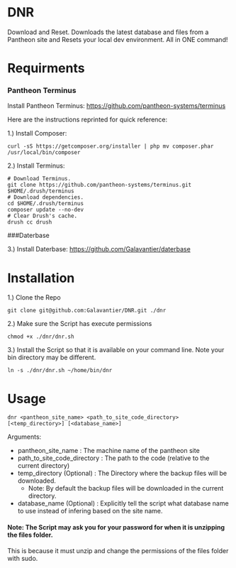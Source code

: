 DNR
===

Download and Reset. Downloads the latest database and files from a Pantheon site and Resets your local dev environment. All in ONE command!

Requirments
====
### Pantheon Terminus

Install Pantheon Terminus: https://github.com/pantheon-systems/terminus

Here are the instructions reprinted for quick reference:

1.) Install Composer:

```curl -sS https://getcomposer.org/installer | php mv composer.phar /usr/local/bin/composer```

2.) Install Terminus:
```
# Download Terminus.
git clone https://github.com/pantheon-systems/terminus.git $HOME/.drush/terminus
# Download dependencies.
cd $HOME/.drush/terminus
composer update --no-dev
# Clear Drush's cache.
drush cc drush
```

###Daterbase

3.) Install Daterbase: https://github.com/Galavantier/daterbase

Installation
====
1.) Clone the Repo

```git clone git@github.com:Galavantier/DNR.git ./dnr```

2.) Make sure the Script has execute permissions

```chmod +x ./dnr/dnr.sh```

3.) Install the Script so that it is available on your command line. Note your bin directory may be different.

```ln -s ./dnr/dnr.sh ~/home/bin/dnr```

Usage
====
```dnr <pantheon_site_name> <path_to_site_code_directory> [<temp_directory>] [<database_name>]```

Arguments:
* pantheon_site_name : The machine name of the pantheon site
* path_to_site_code_directory : The path to the code (relative to the current directory)
* temp_directory (Optional) : The Directory where the backup files will be downloaded.
  * Note: By default the backup files will be downloaded in the current directory.
* database_name (Optional) : Explicitly tell the script what database name to use instead of infering based on the site name. 

#### Note: The Script may ask you for your password for when it is unzipping the files folder.
This is because it must unzip and change the permissions of the files folder with sudo.

